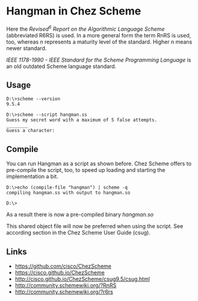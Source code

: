 # Hangman in Chez Scheme

Here the _Revised<sup>6</sup> Report on the Algorithmic Language Scheme_ (abbreviated R6RS) is used.
In a more general form the term RnRS is used, too, whereas n represents a maturity level of the standard. Higher n means newer standard.

_IEEE 1178-1990 - IEEE Standard for the Scheme Programming Language_ is an old outdated Scheme language standard.

## Usage

```
D:\>scheme --version
9.5.4

D:\>scheme --script hangman.ss
Guess my secret word with a maximum of 5 false attempts.
________
Guess a character:
```

## Compile

You can run Hangman as a script as shown before. Chez Scheme offers to pre-compile the script, too, to speed up loading and starting the implementation a bit.

```
D:\>echo (compile-file "hangman") | scheme -q
compiling hangman.ss with output to hangman.so

D:\>
```

As a result there is now a pre-compiled binary _hangman.so_

This shared object file will now be preferred when using the script. See according section in the Chez Scheme User Guide (csug).

## Links

* https://github.com/cisco/ChezScheme
* https://cisco.github.io/ChezScheme
* http://cisco.github.io/ChezScheme/csug9.5/csug.html
* http://community.schemewiki.org/?RnRS
* http://community.schemewiki.org/?r6rs

